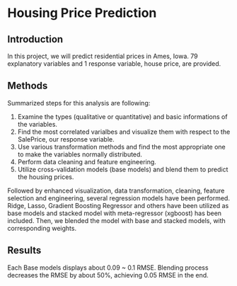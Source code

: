 # Housing Price Prediction
## Introduction

In this project, we will predict residential prices in Ames, Iowa. 
79 explanatory variables and 1 response variable, house price, are provided. 

## Methods

Summarized steps for this analysis are following:

1. Examine the types (qualitative or quantitative) and basic informations of the variables.
2. Find the most correlated varialbes and visualize them with respect to the SalePrice, our response variable.
3. Use various transformation methods and find the most appropriate one to make the variables normally distributed.
4. Perform data cleaning and feature engineering.
5. Utilize cross-validation models (base models) and blend them to predict the housing prices.

Followed by enhanced visualization, data transformation, cleaning, feature selection and engineering, several regression models have been performed.
Ridge, Lasso, Gradient Boosting Regressor and others have been utilized as base models and stacked model with meta-regressor (xgboost) has been included.
Then, we blended the model with base and stacked models, with corresponding weights.

## Results

Each Base models displays about 0.09 ~ 0.1 RMSE.
Blending process decreases the RMSE by about 50%, achieving 0.05 RMSE in the end.


